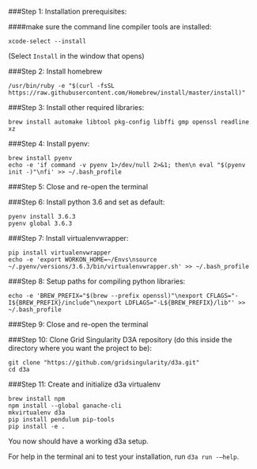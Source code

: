 ###Step 1: Installation prerequisites:

####make sure the command line compiler tools are installed:
```
xcode-select --install
```

(Select `Install` in the window that opens)

###Step 2: Install homebrew

```
/usr/bin/ruby -e "$(curl -fsSL https://raw.githubusercontent.com/Homebrew/install/master/install)"
```

###Step 3: Install other required libraries:

```
brew install automake libtool pkg-config libffi gmp openssl readline xz
```

###Step 4: Install pyenv:

```
brew install pyenv
echo -e 'if command -v pyenv 1>/dev/null 2>&1; then\n eval "$(pyenv init -)"\nfi' >> ~/.bash_profile
```

###Step 5: Close and re-open the terminal

###Step 6: Install python 3.6 and set as default:

```
pyenv install 3.6.3
pyenv global 3.6.3
```

###Step 7: Install virtualenvwrapper:

```
pip install virtualenvwrapper
echo -e 'export WORKON_HOME=~/Envs\nsource ~/.pyenv/versions/3.6.3/bin/virtualenvwrapper.sh' >> ~/.bash_profile
```

###Step 8: Setup paths for compiling python libraries:

```
echo -e 'BREW_PREFIX="$(brew --prefix openssl)"\nexport CFLAGS="-I${BREW_PREFIX}/include"\nexport LDFLAGS="-L${BREW_PREFIX}/lib"' >> ~/.bash_profile
```

###Step 9: Close and re-open the terminal

###Step 10: Clone Grid Singularity D3A repository (do this inside the directory where you want the project to be):

```
git clone "https://github.com/gridsingularity/d3a.git"
cd d3a
```

###Step 11: Create and initialize d3a virtualenv

```
brew install npm 
npm install --global ganache-cli
mkvirtualenv d3a
pip install pendulum pip-tools
pip install -e . 
```

You now should have a working d3a setup.

For help in the terminal ani to test your installation, run `d3a run -–help`.

